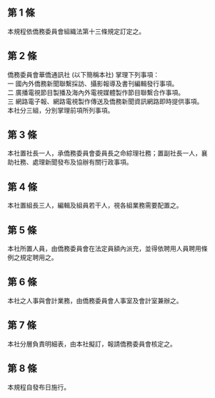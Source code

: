 第 1 條
-------
本規程依僑務委員會組織法第十三條規定訂定之。

第 2 條
-------
僑務委員會華僑通訊社 (以下簡稱本社) 掌理下列事項：  
一  國內外僑務新聞聯繫採訪、攝影報導及書刊編輯發行事項。  
二  廣播電視節目製播及海內外電視媒體製作節目聯繫合作事項。  
三  網路電子報、網路電視製作傳送及僑務新聞資訊網路即時提供事項。  
本社分三組，分別掌理前項所列事項。

第 3 條
-------
本社置社長一人，承僑務委員會委員長之命綜理社務；置副社長一人，襄  
助社務、處理新聞發布及協辦有關行政事項。

第 4 條
-------
本社置組長三人，編輯及組員若干人，視各組業務需要配置之。

第 5 條
-------
本社所置人員，由僑務委員會在法定員額內派充，並得依聘用人員聘用條  
例之規定聘用之。

第 6 條
-------
本社之人事與會計業務，由僑務委員會人事室及會計室兼辦之。

第 7 條
-------
本社分層負責明細表，由本社擬訂，報請僑務委員會核定之。

第 8 條
-------
本規程自發布日施行。

